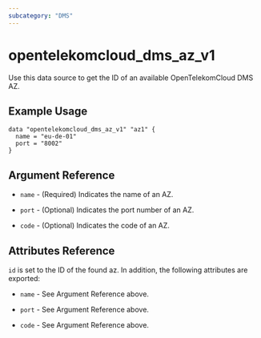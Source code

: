 ```yaml
---
subcategory: "DMS"
---
```



# opentelekomcloud_dms_az_v1

Use this data source to get the ID of an available OpenTelekomCloud DMS AZ.

## Example Usage

```hcl
data "opentelekomcloud_dms_az_v1" "az1" {
  name = "eu-de-01"
  port = "8002"
}
```

## Argument Reference

* `name` - (Required) Indicates the name of an AZ.

* `port` - (Optional) Indicates the port number of an AZ.

* `code` - (Optional) Indicates the code of an AZ.

## Attributes Reference

`id` is set to the ID of the found az. In addition, the following attributes are exported:

* `name` - See Argument Reference above.

* `port` - See Argument Reference above.

* `code` - See Argument Reference above.

